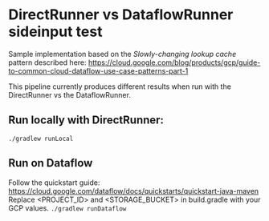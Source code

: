 # DirectRunner vs DataflowRunner sideinput test
Sample implementation based on the *Slowly-changing lookup cache* pattern described here: https://cloud.google.com/blog/products/gcp/guide-to-common-cloud-dataflow-use-case-patterns-part-1

This pipeline currently produces different results when run with the DirectRunner vs the DataflowRunner.

## Run locally with DirectRunner:
`./gradlew runLocal`

## Run on Dataflow
Follow the quickstart guide: https://cloud.google.com/dataflow/docs/quickstarts/quickstart-java-maven
Replace <PROJECT_ID> and <STORAGE_BUCKET> in build.gradle with your GCP values.
`./gradlew runDataflow`
